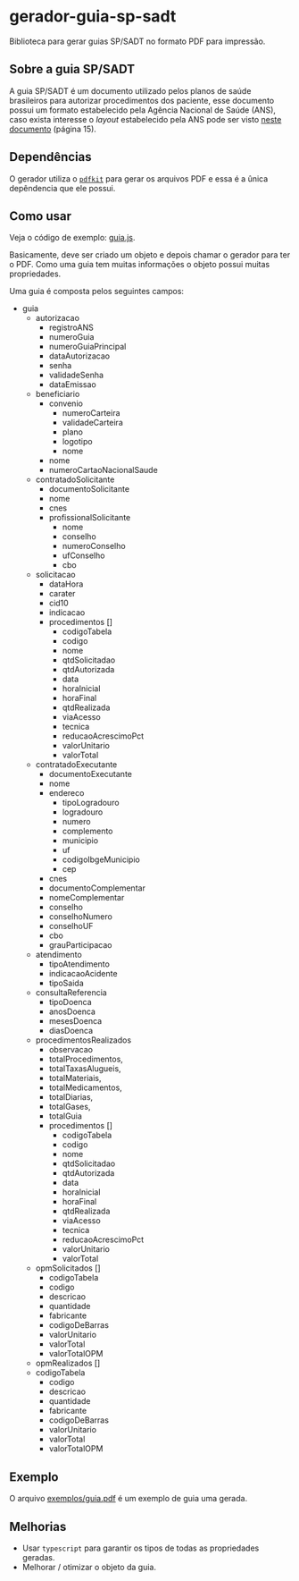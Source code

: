 # gerador-guia-sp-sadt

Biblioteca para gerar guias SP/SADT no formato PDF para impressão.

## Sobre a guia SP/SADT

A guia SP/SADT é um documento utilizado pelos planos de saúde brasileiros para autorizar procedimentos dos paciente, esse documento possui um formato estabelecido pela Agência Nacional de Saúde (ANS), caso exista interesse o _layout_ estabelecido pela ANS pode ser visto [neste documento](http://www.ans.gov.br/images/stories/Plano_de_saude_e_Operadoras/tiss/Padrao_tiss/manual_de_conteudo_e_estrutura_v2110.pdf) (página 15).

## Dependências

O gerador utiliza o [`pdfkit`](http://pdfkit.org/) para gerar os arquivos PDF e essa é a ûnica depêndencia que ele possui.

## Como usar

Veja o código de exemplo: [guia.js](exemplos/guia.js).

Basicamente, deve ser criado um objeto e depois chamar o gerador para ter o PDF. Como uma guia tem muitas informações o objeto possui muitas propriedades.

Uma guia é composta pelos seguintes campos:

- guia
  - autorizacao
    - registroANS
    - numeroGuia
    - numeroGuiaPrincipal
    - dataAutorizacao
    - senha
    - validadeSenha
    - dataEmissao
  - beneficiario
    - convenio
      - numeroCarteira
      - validadeCarteira
      - plano
      - logotipo
      - nome
    - nome
    - numeroCartaoNacionalSaude
  - contratadoSolicitante
    - documentoSolicitante
    - nome
    - cnes
    - profissionalSolicitante
      - nome
      - conselho
      - numeroConselho
      - ufConselho
      - cbo
  - solicitacao
    - dataHora
    - carater
    - cid10
    - indicacao
    - procedimentos []
      - codigoTabela
      - codigo
      - nome
      - qtdSolicitadao
      - qtdAutorizada
      - data
      - horaInicial
      - horaFinal
      - qtdRealizada
      - viaAcesso
      - tecnica
      - reducaoAcrescimoPct
      - valorUnitario
      - valorTotal
  - contratadoExecutante
    - documentoExecutante
    - nome
    - endereco
      - tipoLogradouro
      - logradouro
      - numero
      - complemento
      - municipio
      - uf
      - codigoIbgeMunicipio
      - cep
    - cnes
    - documentoComplementar
    - nomeComplementar
    - conselho
    - conselhoNumero
    - conselhoUF
    - cbo
    - grauParticipacao
  - atendimento
    - tipoAtendimento
    - indicacaoAcidente
    - tipoSaida
  - consultaReferencia
    - tipoDoenca
    - anosDoenca
    - mesesDoenca
    - diasDoenca
  - procedimentosRealizados
    - observacao
    - totalProcedimentos,
    - totalTaxasAlugueis,
    - totalMateriais,
    - totalMedicamentos,
    - totalDiarias,
    - totalGases,
    - totalGuia
    - procedimentos []
      - codigoTabela
      - codigo
      - nome
      - qtdSolicitadao
      - qtdAutorizada
      - data
      - horaInicial
      - horaFinal
      - qtdRealizada
      - viaAcesso
      - tecnica
      - reducaoAcrescimoPct
      - valorUnitario
      - valorTotal
  - opmSolicitados []
    - codigoTabela
    - codigo
    - descricao
    - quantidade
    - fabricante
    - codigoDeBarras
    - valorUnitario
    - valorTotal
    - valorTotalOPM
  - opmRealizados []
  - codigoTabela
    - codigo
    - descricao
    - quantidade
    - fabricante
    - codigoDeBarras
    - valorUnitario
    - valorTotal
    - valorTotalOPM

## Exemplo

O arquivo [exemplos/guia.pdf](exemplos/guia.pdf) é um exemplo de guia uma gerada.

## Melhorias

- Usar `typescript` para garantir os tipos de todas as propriedades geradas.
- Melhorar / otimizar o objeto da guia.
